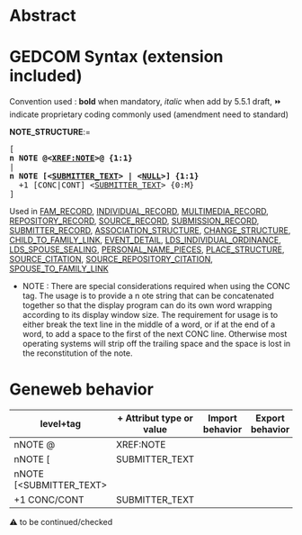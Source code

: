 ﻿# Abstract

# GEDCOM Syntax (extension included)
Convention used : **bold** when mandatory, _italic_ when add by 5.5.1 draft, &#x23E9; indicate proprietary coding commonly used (amendment need to standard)<br />

**NOTE_STRUCTURE**:=
<pre>
[
<b>n NOTE @&lt;<a href=Ged.XREF_NOTE>XREF:NOTE</a>&gt;@ {1:1}</b>
|
<b>n NOTE [&lt;<a href=Ged.SUBMITTER_TEXT>SUBMITTER_TEXT</a>&gt; | &lt;<a href=Ged.NULL>NULL</a>&gt;] {1:1}</b>
  +1 [CONC|CONT] &lt;<a href=Ged.SUBMITTER_TEXT>SUBMITTER_TEXT</a>&gt; {0:M}
]
</pre>
Used in <a href=Ged.FAM_RECORD>FAM_RECORD</a>, <a href=Ged.INDIVIDUAL_RECORD>INDIVIDUAL_RECORD</a>, <a href=Ged.MULTIMEDIA_RECORD>MULTIMEDIA_RECORD</a>, <a href=Ged.REPOSITORY_RECORD>REPOSITORY_RECORD</a>, <a href=Ged.SOURCE_RECORD>SOURCE_RECORD</a>, <a href=Ged.SUBMISSION_RECORD>SUBMISSION_RECORD</a>, <a href=Ged.SUBMITTER_RECORD>SUBMITTER_RECORD</a>, <a href=Ged.ASSOCIATION_STRUCTURE>ASSOCIATION_STRUCTURE</a>, <a href=Ged.CHANGE_STRUCTURE>CHANGE_STRUCTURE</a>, <a href=Ged.CHILD_TO_FAMILY_LINK>CHILD_TO_FAMILY_LINK</a>, <a href=Ged.EVENT_DETAIL>EVENT_DETAIL</a>, <a href=Ged.LDS_INDIVIDUAL_ORDINANCE>LDS_INDIVIDUAL_ORDINANCE</a>, <a href=Ged.LDS_SPOUSE_SEALING>LDS_SPOUSE_SEALING</a>, <a href=Ged.PERSONAL_NAME_PIECES>PERSONAL_NAME_PIECES</a>, <a href=Ged.PLACE_STRUCTURE>PLACE_STRUCTURE</a>, <a href=Ged.SOURCE_CITATION>SOURCE_CITATION</a>, <a href=Ged.SOURCE_REPOSITORY_CITATION>SOURCE_REPOSITORY_CITATION</a>, <a href=Ged.SPOUSE_TO_FAMILY_LINK>SPOUSE_TO_FAMILY_LINK</a><br />


* NOTE : There are special considerations required when using the CONC tag. The usage is to provide a
n ote string that can be concatenated together so that the display program can do its own word
wrapping according to its display window size. The requirement for usage is to either break the text
line in the middle of a word, or if at the end of a word, to add a space to the first of the next CONC
line. Otherwise most operating systems will strip off the trailing space and the space is lost in the
reconstitution of the note.
# Geneweb behavior

level+tag  | + Attribut type or value | Import behavior | Export behavior  | Comment 
---------- | ------------- | :---------------: | :-----------------:| -----------
nNOTE @ | XREF:NOTE | | |
nNOTE [ | SUBMITTER_TEXT | | |
nNOTE [<SUBMITTER_TEXT> | | | | |
+1 CONC/CONT | SUBMITTER_TEXT | | |

:warning: to be continued/checked

